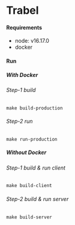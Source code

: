 # Trabel

#### Requirements

- node: v16.17.0
- docker

#### Run

##### With Docker

###### Step-1 build

```make build-production```

###### Step-2 run

```make run-production```

##### Without Docker

###### Step-1 build & run client

```make build-client```

###### Step-2 build & run server

```make build-server```


